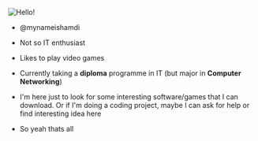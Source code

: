 ![Hello!](https://media2.giphy.com/media/v1.Y2lkPTc5MGI3NjExN28ya3N1Z2NkdW81dnJjbWFlMmYyaGFuYjQ5YmZ2cmN3bnd4amRlbyZlcD12MV9pbnRlcm5hbF9naWZfYnlfaWQmY3Q9Zw/jmGEQ5VPLOwao1ByTa/giphy.gif)


- @mynameishamdi
- Not so IT enthusiast
- Likes to play video games 
- Currently taking a **diploma** programme in IT (but major in **Computer Networking**)
- I'm here just to look for some interesting software/games that I can download.
Or if I'm doing a coding project, maybe I can ask for help or find interesting idea here

- So yeah thats all
<!---
mynameishamdi/mynameishamdi is a ✨ special ✨ repository because its `README.md` (this file) appears on your GitHub profile.
You can click the Preview link to take a look at your changes.
--->
